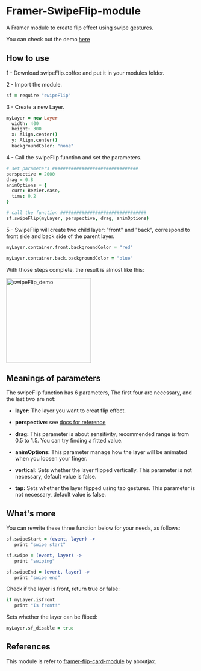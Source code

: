 # Framer-SwipeFlip-module

A Framer module to create flip effect using swipe gestures.

You can check out the demo <a href="https://framer.cloud/sshrf/">here</a>

## How to use

1 - Download swipeFlip.coffee and put it in your modules folder.

2 - Import the module.
```coffeescript
sf = require "swipeFlip"
```

3 - Create a new Layer.
```coffeescript
myLayer = new Layer
  width: 400
  height: 300
  x: Align.center()
  y: Align.center()
  backgroundColor: "none"
```

4 - Call the swipeFlip function and set the parameters.
```coffeescript
# set parameters ################################
perspective = 2000
drag = 0.8
animOptions = {
  cure: Bezier.ease,
  time: 0.2
}

# call the function ################################
sf.swipeFlip(myLayer, perspective, drag, animOptions)
```

5 - SwipeFlip will create two child layer: "front" and "back", correspond to front side and back side of the parent layer.
```coffeescript
myLayer.container.front.backgroundColor = "red"

myLayer.container.back.backgroundColor = "blue"
```

With those steps complete, the result is almost like this:

<a href="https://framer.cloud/sshrf/"><img alt="swipeFlip_demo" src="https://github.com/suhehe/suhehe.github.io/blob/master/images/demo.gif" height="225px" /></a>


## Meanings of parameters

The swipeFlip function has 6 parameters, The first four are necessary, and the last two are not:

- **layer:** The layer you want to creat flip effect.

- **perspective:** see [docs for reference](http://framerjs.com/docs/#layer.perspective)

- **drag:** This parameter is about sensitivity, recommended range is from 0.5 to 1.5. You can try finding a fitted value.

- **animOptions:** This parameter manage how the layer will be animated when you loosen your finger.

- **vertical:** Sets whether the layer flipped vertically. This parameter is not necessary, default value is false.

- **tap:** Sets whether the layer flipped using tap gestures. This parameter is not necessary, default value is false.

## What's more
You can rewrite these three function below for your needs, as follows:
```coffeescript
sf.swipeStart = (event, layer) ->
   print "swipe start"

sf.swipe = (event, layer) ->
   print "swiping"

sf.swipeEnd = (event, layer) ->
   print "swipe end"
```
Check if the layer is front, return true or false:
```coffeescript
if myLayer.isfront
   print "Is front!"
```
Sets whether the layer can be fliped:
```coffeescript
myLayer.sf_disable = true
```

## References

This module is refer to [framer-flip-card-module](https://github.com/aboutjax/framer-flip-card-module) by aboutjax.


